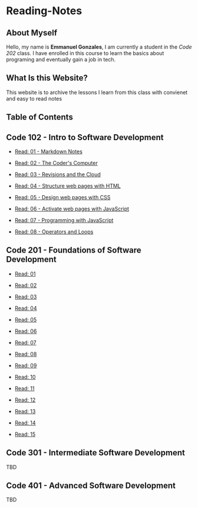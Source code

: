 # Reading-Notes

## About Myself

Hello, my name is **Emmanuel Gonzales**, I am currently a student in the *Code 202* class. I have enrolled in this course to learn the basics about programing and eventually gain a job in tech.

## What Is this Website?

This website is to archive the lessons I learn from
this class with convienet and easy to read notes

## Table of Contents

## Code 102 - Intro to Software Development 

* [Read: 01 - Markdown Notes](Code-102-Reading-Notes/Code-102-Reading-Notes/Class-01-Markdown-Notes.md)

* [Read: 02 - The Coder's Computer](Code-102-Reading-Notes/Code-102-Reading-Notes/Class-02-The-Coder's-Computer.md)

* [Read: 03 - Revisions and the Cloud](Code-102-Reading-Notes/Code-102-Reading-Notes/Class-03-Revisions-and-the-Cloud.md)

* [Read: 04 - Structure web pages with HTML](Code-102-Reading-Notes/Code-102-Reading-Notes/Class-04-Structure-web-pages-with-HTML.md)

* [Read: 05 - Design web pages with CSS](Code-102-Reading-Notes/Code-102-Reading-Notes/Class-05-Design-web-pages-with-CSS.md)

* [Read: 06 - Activate web pages with JavaScript](Code-102-Reading-Notes/Code-102-Reading-Notes/Class-06-Activate-web-pages-with-JavaScript.md)

* [Read: 07 - Programming with JavaScript](Code-102-Reading-Notes/Code-102-Reading-Notes/Class-07-Programming-with-JavaScript.md)

* [Read: 08 - Operators and Loops](Code-102-Reading-Notes/Code-102-Reading-Notes/Class-08-Operators-and-Loops.md)

## Code 201 - Foundations of Software Development

* [Read: 01](Code-201-Reading-Notes/Class-01.md)

* [Read: 02](Code-201-Reading-Notes/Class-02.md)

* [Read: 03](Code-201-Reading-Notes/Class-03.md)

* [Read: 04](Code-201-Reading-Notes/Class-04.md)

* [Read: 05](Code-201-Reading-Notes/Class-05.md)

* [Read: 06](Code-201-Reading-Notes/Class-06.md)

* [Read: 07](Code-201-Reading-Notes/Class-07.md)

* [Read: 08](Code-201-Reading-Notes/Class-08.md)

* [Read: 09](Code-201-Reading-Notes/Class-09.md)

* [Read: 10](Code-201-Reading-Notes/Class-10.md)

* [Read: 11](Code-201-Reading-Notes/Class-11.md)

* [Read: 12](Code-201-Reading-Notes/Class-13.md)

* [Read: 13](Code-201-Reading-Notes/Class-13.md)

* [Read: 14](Code-201-Reading-Notes/Class-14.md)

* [Read: 15](Code-201-Reading-Notes/Class-15.md)

## Code 301 - Intermediate Software Development

TBD

## Code 401 - Advanced Software Development

TBD